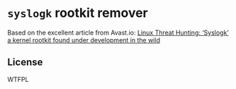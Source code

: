 # `syslogk` rootkit remover

Based on the excellent article from Avast.io: [Linux Threat Hunting: ‘Syslogk’ a kernel rootkit found under development in the wild
](https://decoded.avast.io/davidalvarez/linux-threat-hunting-syslogk-a-kernel-rootkit-found-under-development-in-the-wild/)

## License

WTFPL